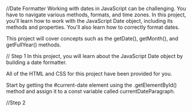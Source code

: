 //Date Formatter
Working with dates in JavaScript can be challenging. You have to navigate various methods, formats, and time zones. In this project, you'll learn how to work with the JavaScript Date object, including its methods and properties. You'll also learn how to correctly format dates.

This project will cover concepts such as the getDate(), getMonth(), and getFullYear() methods.

// Step 1
In this project, you will learn about the JavaScript Date object by building a date formatter.

All of the HTML and CSS for this project have been provided for you.

Start by getting the #current-date element using the .getElementById() method and assign it to a const variable called currentDateParagraph.

//Step 2
